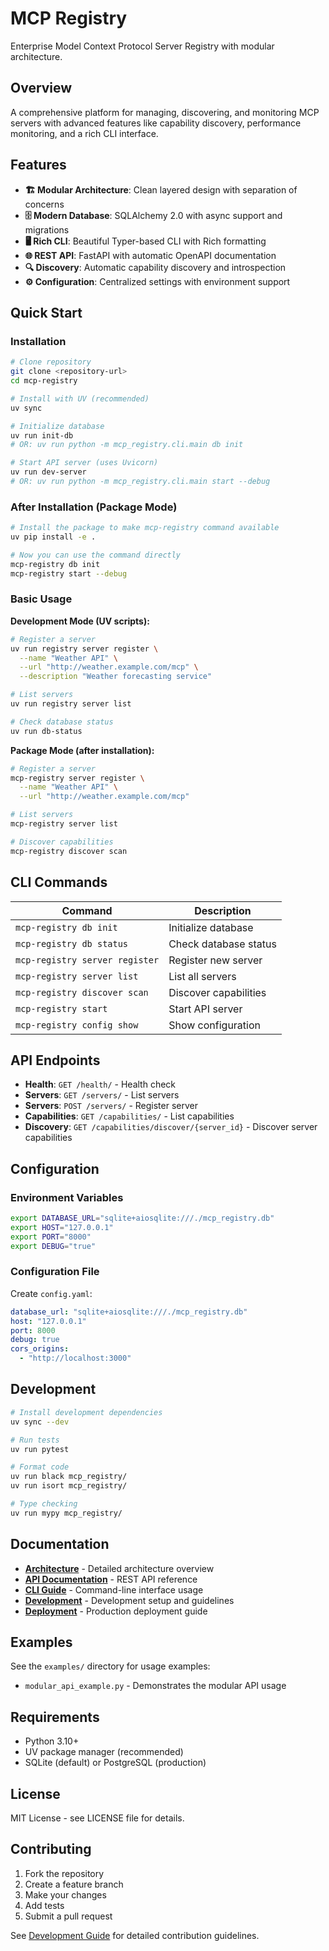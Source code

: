 # MCP Registry

Enterprise Model Context Protocol Server Registry with modular architecture.

## Overview

A comprehensive platform for managing, discovering, and monitoring MCP servers with advanced features like capability discovery, performance monitoring, and a rich CLI interface.

## Features

- **🏗️ Modular Architecture**: Clean layered design with separation of concerns
- **🗄️ Modern Database**: SQLAlchemy 2.0 with async support and migrations
- **🖥️ Rich CLI**: Beautiful Typer-based CLI with Rich formatting
- **🌐 REST API**: FastAPI with automatic OpenAPI documentation
- **🔍 Discovery**: Automatic capability discovery and introspection
- **⚙️ Configuration**: Centralized settings with environment support

## Quick Start

### Installation

```bash
# Clone repository
git clone <repository-url>
cd mcp-registry

# Install with UV (recommended)
uv sync

# Initialize database
uv run init-db
# OR: uv run python -m mcp_registry.cli.main db init

# Start API server (uses Uvicorn)
uv run dev-server
# OR: uv run python -m mcp_registry.cli.main start --debug
```

### After Installation (Package Mode)

```bash
# Install the package to make mcp-registry command available
uv pip install -e .

# Now you can use the command directly
mcp-registry db init
mcp-registry start --debug
```

### Basic Usage

**Development Mode (UV scripts):**
```bash
# Register a server
uv run registry server register \
  --name "Weather API" \
  --url "http://weather.example.com/mcp" \
  --description "Weather forecasting service"

# List servers  
uv run registry server list

# Check database status
uv run db-status
```

**Package Mode (after installation):**
```bash
# Register a server
mcp-registry server register \
  --name "Weather API" \
  --url "http://weather.example.com/mcp"

# List servers
mcp-registry server list

# Discover capabilities
mcp-registry discover scan
```

## CLI Commands

| Command | Description |
|---------|-------------|
| `mcp-registry db init` | Initialize database |
| `mcp-registry db status` | Check database status |
| `mcp-registry server register` | Register new server |
| `mcp-registry server list` | List all servers |
| `mcp-registry discover scan` | Discover capabilities |
| `mcp-registry start` | Start API server |
| `mcp-registry config show` | Show configuration |

## API Endpoints

- **Health**: `GET /health/` - Health check
- **Servers**: `GET /servers/` - List servers
- **Servers**: `POST /servers/` - Register server
- **Capabilities**: `GET /capabilities/` - List capabilities
- **Discovery**: `GET /capabilities/discover/{server_id}` - Discover server capabilities

## Configuration

### Environment Variables

```bash
export DATABASE_URL="sqlite+aiosqlite:///./mcp_registry.db"
export HOST="127.0.0.1"
export PORT="8000"
export DEBUG="true"
```

### Configuration File

Create `config.yaml`:

```yaml
database_url: "sqlite+aiosqlite:///./mcp_registry.db"
host: "127.0.0.1"
port: 8000
debug: true
cors_origins:
  - "http://localhost:3000"
```

## Development

```bash
# Install development dependencies
uv sync --dev

# Run tests
uv run pytest

# Format code
uv run black mcp_registry/
uv run isort mcp_registry/

# Type checking
uv run mypy mcp_registry/
```

## Documentation

- **[Architecture](docs/architecture.md)** - Detailed architecture overview
- **[API Documentation](docs/api.md)** - REST API reference
- **[CLI Guide](docs/cli.md)** - Command-line interface usage
- **[Development](docs/development.md)** - Development setup and guidelines
- **[Deployment](docs/deployment.md)** - Production deployment guide

## Examples

See the `examples/` directory for usage examples:

- `modular_api_example.py` - Demonstrates the modular API usage

## Requirements

- Python 3.10+
- UV package manager (recommended)
- SQLite (default) or PostgreSQL (production)

## License

MIT License - see LICENSE file for details.

## Contributing

1. Fork the repository
2. Create a feature branch
3. Make your changes
4. Add tests
5. Submit a pull request

See [Development Guide](docs/development.md) for detailed contribution guidelines.